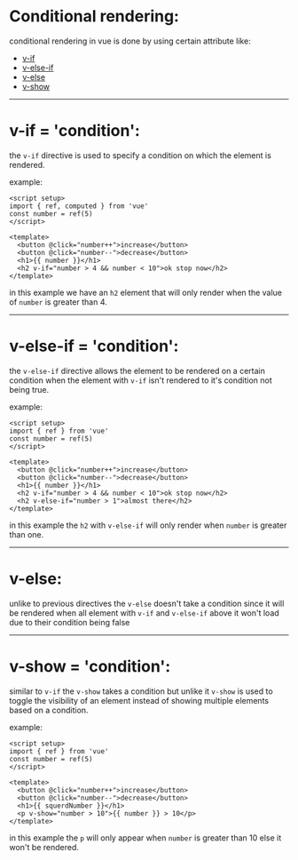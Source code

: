 # Conditional rendering:


conditional rendering in vue is done by using certain attribute like:

- [v-if](#v-if--condition)
- [v-else-if](#v-else-if--condition)
- [v-else](#v-else)
- [v-show](#v-show--condition)

---

# v-if = 'condition':

the `v-if` directive is used to specify a condition on which the element is rendered.

example:
```vue
<script setup>
import { ref, computed } from 'vue'
const number = ref(5)
</script>

<template>
  <button @click="number++">increase</button>
  <button @click="number--">decrease</button>
  <h1>{{ number }}</h1>
  <h2 v-if="number > 4 && number < 10">ok stop now</h2>
</template>
```

in this example we have an `h2` element that will only render when the value of `number` is greater than 4.

---

# v-else-if = 'condition':

the `v-else-if` directive allows the element to be rendered on a certain condition when the element with `v-if` isn't rendered to it's condition not being true.

example:

```vue
<script setup>
import { ref } from 'vue'
const number = ref(5)
</script>

<template>
  <button @click="number++">increase</button>
  <button @click="number--">decrease</button>
  <h1>{{ number }}</h1>
  <h2 v-if="number > 4 && number < 10">ok stop now</h2>
  <h2 v-else-if="number > 1">almost there</h2>
</template>
```

in this example the `h2` with `v-else-if` will only render when `number` is greater than one.

---

# v-else:

unlike to previous directives the `v-else` doesn't take a condition since it will be rendered when all element with `v-if` and `v-else-if` above it won't load due to their condition being false

---

# v-show = 'condition':

similar to `v-if` the `v-show` takes a condition but unlike it `v-show` is used to toggle the visibility of an element instead of showing multiple elements based on a condition.

example:

```vue
<script setup>
import { ref } from 'vue'
const number = ref(5)
</script>

<template>
  <button @click="number++">increase</button>
  <button @click="number--">decrease</button>
  <h1>{{ squerdNumber }}</h1>
  <p v-show="number > 10">{{ number }} > 10</p>
</template>
```

in this example the `p` will only appear when `number` is greater than 10 else it won't be rendered. 